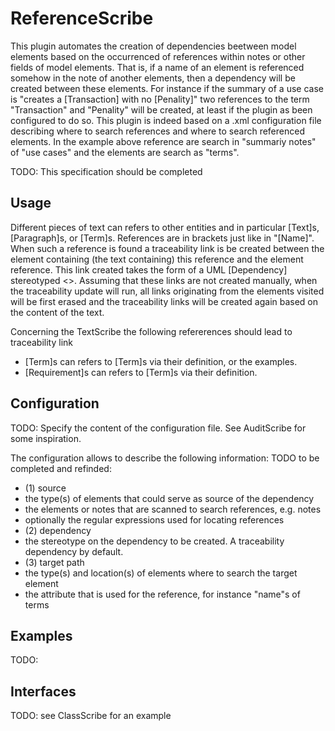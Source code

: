 ReferenceScribe
===============
This plugin automates the creation of dependencies beetween model elements based on the occurrenced of references within notes or other fields of model elements. That is, if a name of an element is referenced somehow in the note of another elements, then a dependency will be created between these elements. For instance if the summary of a use case is "creates a [Transaction] with no [Penality]" two references to the term "Transaction" and "Penality" will be created, at least if the plugin as been configured to do so. This plugin is indeed based on a .xml configuration file describing where to search references and where to search referenced elements. In the example above reference are search in "summariy notes" of "use cases" and the elements are search as "terms".


TODO: This specification should be completed

Usage
-----
Different pieces of text can refers to other entities and in particular [Text]s, [Paragraph]s, or [Term]s. References are in brackets just like in "[Name]". When such a reference is found a traceability link is be created between the element containing (the text containing) this reference and the element reference. This link created takes the form of a UML [Dependency] stereotyped <<Trace>>. Assuming that these links are not created manually, when the traceability update will run, all links originating from the elements visited will be first erased and the traceability links will be created again based on the content of the text. 

Concerning the TextScribe the following refererences should lead to traceability link
* [Term]s can refers to [Term]s via their definition, or the examples.
* [Requirement]s can refers to [Term]s via their definition.

Configuration
-------------
TODO: Specify the content of the configuration file. See AuditScribe for some inspiration. 

The configuration allows to describe the following information: TODO to be completed and refinded:
* (1) source 
 * the type(s) of elements that could serve as source of the dependency
 * the elements or notes that are scanned to search references, e.g. notes
 * optionally the regular expressions used for locating references
* (2) dependency
 * the stereotype on the dependency to be created. A traceability dependency by default.
* (3) target path
 * the type(s) and location(s) of elements where to search the target element
 * the attribute that is used for the reference, for instance "name"s of terms 

Examples
--------
TODO:

Interfaces
----------
TODO: see ClassScribe for an example
